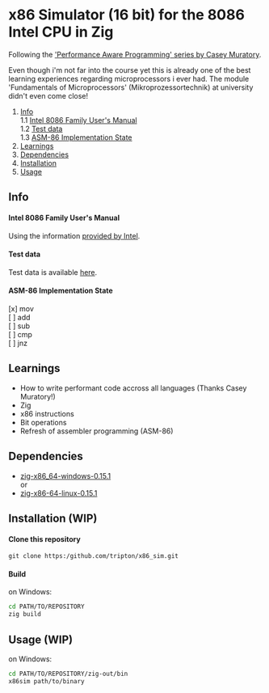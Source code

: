 # x86 Simulator (16 bit) for the 8086 Intel CPU in Zig

Following the ['Performance Aware Programming' series by Casey Muratory](https://www.computerenhance.com/p/table-of-contents).

Even though i'm not far into the course yet this is already one of the best learning experiences regarding microprocessors i ever had. The module 'Fundamentals of Microprocessors' (Mikroprozessortechnik) at university didn't even come close!

1. [Info](#info)    
    1.1 [Intel 8086 Family User's Manual](#intel-8086-family-users-manual)  
    1.2 [Test data](#test-data)     
    1.3 [ASM-86 Implementation State](#asm-86-implementation-state)     
2. [Learnings](#learnings)
3. [Dependencies](#dependencies)
4. [Installation](#installation-wip)
5. [Usage](#usage-wip)


## Info
#### Intel 8086 Family User's Manual
Using the information [provided by Intel](https://archive.org/details/bitsavers_intel80869lyUsersManualOct79_62967963/mode/2up?view=theater).


#### Test data
Test data is available [here](https://github.com/cmuratori/computer_enhance).

#### ASM-86 Implementation State
[x] mov     
[ ] add     
[ ] sub     
[ ] cmp     
[ ] jnz



## Learnings
- How to write performant code accross all languages (Thanks Casey Muratory!)
- Zig
- x86 instructions
- Bit operations
- Refresh of assembler programming (ASM-86)

## Dependencies
- [zig-x86_64-windows-0.15.1](https://ziglang.org/download/)        
or
- [zig-x86-64-linux-0.15.1](https://ziglang.org/download/)

## Installation (WIP)
#### Clone this repository
```
git clone https:/github.com/tripton/x86_sim.git
```

#### Build
on Windows:
```bash
cd PATH/TO/REPOSITORY
zig build
```

## Usage (WIP)
on Windows:
```bash
cd PATH/TO/REPOSITORY/zig-out/bin
x86sim path/to/binary
```